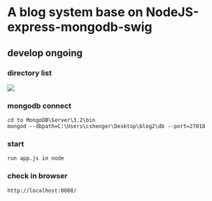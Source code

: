 # A blog system base on NodeJS-express-mongodb-swig
## develop ongoing
### directory list
![]('dirlist.png')
### mongodb connect
```
cd to MongoDB\Server\3.2\bin
mongod --dbpath=C:\Users\cshenger\Desktop\blog2\db --port=27018
```
### start
```
run app.js in node
```
### check in browser
```
http://localhost:8088/
```
